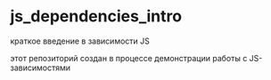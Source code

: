 # js_dependencies_intro
краткое введение в зависимости JS

этот репозиторий создан в процессе демонстрации работы с JS-зависимостями
